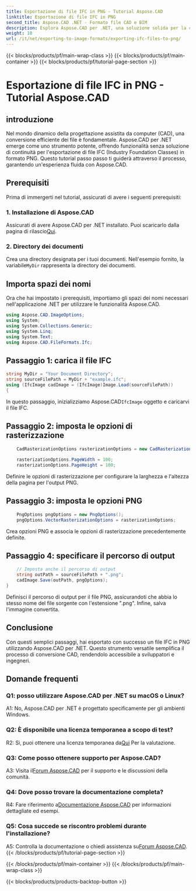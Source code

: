 ```yaml
---
title: Esportazione di file IFC in PNG - Tutorial Aspose.CAD
linktitle: Esportazione di file IFC in PNG
second_title: Aspose.CAD .NET - Formato file CAD e BIM
description: Esplora Aspose.CAD per .NET, una soluzione solida per la conversione continua da IFC a PNG. Scaricalo ora per un'elaborazione efficiente dei file CAD.
weight: 10
url: /it/net/exporting-to-image-formats/exporting-ifc-files-to-png/
---
```


{{< blocks/products/pf/main-wrap-class >}}
{{< blocks/products/pf/main-container >}}
{{< blocks/products/pf/tutorial-page-section >}}

# Esportazione di file IFC in PNG - Tutorial Aspose.CAD

## introduzione

Nel mondo dinamico della progettazione assistita da computer (CAD), una conversione efficiente dei file è fondamentale. Aspose.CAD per .NET emerge come uno strumento potente, offrendo funzionalità senza soluzione di continuità per l'esportazione di file IFC (Industry Foundation Classes) in formato PNG. Questo tutorial passo passo ti guiderà attraverso il processo, garantendo un'esperienza fluida con Aspose.CAD.

## Prerequisiti

Prima di immergerti nel tutorial, assicurati di avere i seguenti prerequisiti:

### 1. Installazione di Aspose.CAD

 Assicurati di avere Aspose.CAD per .NET installato. Puoi scaricarlo dalla pagina di rilascio[Qui](https://releases.aspose.com/cad/net/).

### 2. Directory dei documenti

 Crea una directory designata per i tuoi documenti. Nell'esempio fornito, la variabile`MyDir` rappresenta la directory dei documenti.

## Importa spazi dei nomi

Ora che hai impostato i prerequisiti, importiamo gli spazi dei nomi necessari nell'applicazione .NET per utilizzare le funzionalità Aspose.CAD.

```csharp
using Aspose.CAD.ImageOptions;
using System;
using System.Collections.Generic;
using System.Linq;
using System.Text;
using Aspose.CAD.FileFormats.Ifc;
```

## Passaggio 1: carica il file IFC

```csharp
string MyDir = "Your Document Directory";
string sourceFilePath = MyDir + "example.ifc";
using (IfcImage cadImage = (IfcImage)Image.Load(sourceFilePath))
{
```

 In questo passaggio, inizializziamo Aspose.CAD`IfcImage` oggetto e caricarvi il file IFC.

## Passaggio 2: imposta le opzioni di rasterizzazione

```csharp
    CadRasterizationOptions rasterizationOptions = new CadRasterizationOptions();
   
    rasterizationOptions.PageWidth = 100;
    rasterizationOptions.PageHeight = 100;
```

Definire le opzioni di rasterizzazione per configurare la larghezza e l'altezza della pagina per l'output PNG.

## Passaggio 3: imposta le opzioni PNG

```csharp
    PngOptions pngOptions = new PngOptions();
    pngOptions.VectorRasterizationOptions = rasterizationOptions;
```

Crea opzioni PNG e associa le opzioni di rasterizzazione precedentemente definite.

## Passaggio 4: specificare il percorso di output

```csharp
    // Imposta anche il percorso di output
    string outPath = sourceFilePath + ".png";
    cadImage.Save(outPath, pngOptions);
}
```

Definisci il percorso di output per il file PNG, assicurandoti che abbia lo stesso nome del file sorgente con l'estensione ".png". Infine, salva l'immagine convertita.

## Conclusione

Con questi semplici passaggi, hai esportato con successo un file IFC in PNG utilizzando Aspose.CAD per .NET. Questo strumento versatile semplifica il processo di conversione CAD, rendendolo accessibile a sviluppatori e ingegneri.

## Domande frequenti

### Q1: posso utilizzare Aspose.CAD per .NET su macOS o Linux?

A1: No, Aspose.CAD per .NET è progettato specificamente per gli ambienti Windows.

### Q2: È disponibile una licenza temporanea a scopo di test?

 R2: Sì, puoi ottenere una licenza temporanea da[Qui](https://purchase.aspose.com/temporary-license/) Per la valutazione.

### Q3: Come posso ottenere supporto per Aspose.CAD?

 A3: Visita il[Forum Aspose.CAD](https://forum.aspose.com/c/cad/19) per il supporto e le discussioni della comunità.

### Q4: Dove posso trovare la documentazione completa?

 R4: Fare riferimento a[Documentazione Aspose.CAD](https://reference.aspose.com/cad/net/) per informazioni dettagliate ed esempi.

### Q5: Cosa succede se riscontro problemi durante l'installazione?

 A5: Controlla la documentazione o chiedi assistenza su[Forum Aspose.CAD](https://forum.aspose.com/c/cad/19).
{{< /blocks/products/pf/tutorial-page-section >}}

{{< /blocks/products/pf/main-container >}}
{{< /blocks/products/pf/main-wrap-class >}}

{{< blocks/products/products-backtop-button >}}
